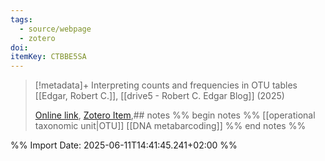 ```yaml
---
tags:
  - source/webpage
  - zotero
doi: 
itemKey: CTBBE5SA
---
```

>[!metadata]+
> Interpreting counts and frequencies in OTU tables
> [[Edgar, Robert C.]], 
> [[drive5 - Robert C. Edgar Blog]] (2025)
> 
> [Online link](https://drive5.com/usearch/manual/otu_count_interpret.html), [Zotero Item](zotero://select/library/items/CTBBE5SA),## notes %% begin notes %%
[[operational taxonomic unit|OTU]] 
[[DNA metabarcoding]]
%% end notes %%

%% Import Date: 2025-06-11T14:41:45.241+02:00 %%
